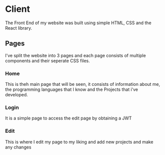 # Client

The Front End of my website was built using simple HTML, CSS and the React library.

## Pages
I've split the website into 3 pages and each page consists of multiple components and their seperate CSS files.
### Home
This is theh main page that will be seen, it consists of information about me, the programming languages that I know and the Projects that i've developed.
### Login
It is a simple page to access the edit page by obtaining a JWT
### Edit
This is where I edit my page to my liking and add new projects and make any changes


